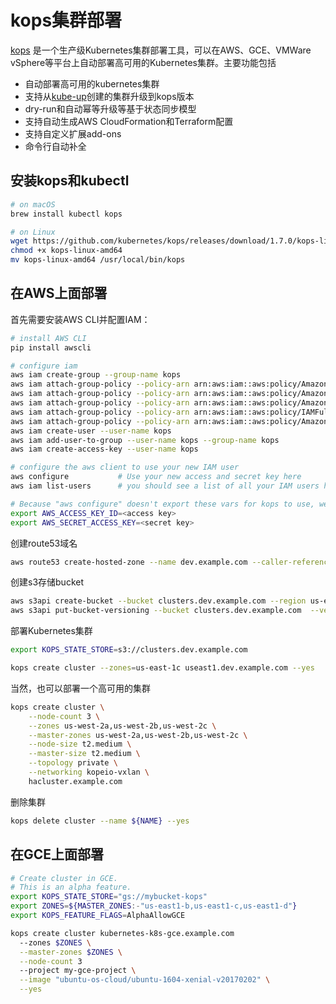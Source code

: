 # kops集群部署

[kops](https://github.com/kubernetes/kops) 是一个生产级Kubernetes集群部署工具，可以在AWS、GCE、VMWare vSphere等平台上自动部署高可用的Kubernetes集群。主要功能包括

- 自动部署高可用的kubernetes集群
- 支持从[kube-up](https://github.com/kubernetes/kops/blob/master/docs/upgrade_from_kubeup.md)创建的集群升级到kops版本
- dry-run和自动幂等升级等基于状态同步模型
- 支持自动生成AWS CloudFormation和Terraform配置
- 支持自定义扩展add-ons
- 命令行自动补全

## 安装kops和kubectl

```sh
# on macOS
brew install kubectl kops

# on Linux
wget https://github.com/kubernetes/kops/releases/download/1.7.0/kops-linux-amd64
chmod +x kops-linux-amd64
mv kops-linux-amd64 /usr/local/bin/kops
```

## 在AWS上面部署

首先需要安装AWS CLI并配置IAM：

```sh
# install AWS CLI
pip install awscli

# configure iam
aws iam create-group --group-name kops
aws iam attach-group-policy --policy-arn arn:aws:iam::aws:policy/AmazonEC2FullAccess --group-name kops
aws iam attach-group-policy --policy-arn arn:aws:iam::aws:policy/AmazonRoute53FullAccess --group-name kops
aws iam attach-group-policy --policy-arn arn:aws:iam::aws:policy/AmazonS3FullAccess --group-name kops
aws iam attach-group-policy --policy-arn arn:aws:iam::aws:policy/IAMFullAccess --group-name kops
aws iam attach-group-policy --policy-arn arn:aws:iam::aws:policy/AmazonVPCFullAccess --group-name kops
aws iam create-user --user-name kops
aws iam add-user-to-group --user-name kops --group-name kops
aws iam create-access-key --user-name kops

# configure the aws client to use your new IAM user
aws configure           # Use your new access and secret key here
aws iam list-users      # you should see a list of all your IAM users here

# Because "aws configure" doesn't export these vars for kops to use, we export them now
export AWS_ACCESS_KEY_ID=<access key>
export AWS_SECRET_ACCESS_KEY=<secret key>
```

创建route53域名

```sh
aws route53 create-hosted-zone --name dev.example.com --caller-reference 1
```

创建s3存储bucket

```sh
aws s3api create-bucket --bucket clusters.dev.example.com --region us-east-1
aws s3api put-bucket-versioning --bucket clusters.dev.example.com  --versioning-configuration Status=Enabled
```

部署Kubernetes集群

```sh
export KOPS_STATE_STORE=s3://clusters.dev.example.com

kops create cluster --zones=us-east-1c useast1.dev.example.com --yes
```

当然，也可以部署一个高可用的集群

```sh
kops create cluster \
    --node-count 3 \
    --zones us-west-2a,us-west-2b,us-west-2c \
    --master-zones us-west-2a,us-west-2b,us-west-2c \
    --node-size t2.medium \
    --master-size t2.medium \
    --topology private \
    --networking kopeio-vxlan \
    hacluster.example.com
```

删除集群

```sh
kops delete cluster --name ${NAME} --yes
```

## 在GCE上面部署

```sh
# Create cluster in GCE.
# This is an alpha feature.
export KOPS_STATE_STORE="gs://mybucket-kops"
export ZONES=${MASTER_ZONES:-"us-east1-b,us-east1-c,us-east1-d"}
export KOPS_FEATURE_FLAGS=AlphaAllowGCE

kops create cluster kubernetes-k8s-gce.example.com
  --zones $ZONES \
  --master-zones $ZONES \
  --node-count 3
  --project my-gce-project \
  --image "ubuntu-os-cloud/ubuntu-1604-xenial-v20170202" \
  --yes
```
